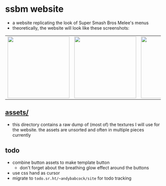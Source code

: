 # ssbm website

- a website replicating the look of Super Smash Bros Melee's menus
- theoretically, the website will look like these screenshots:

<table>
  <tr>
    <td><img width="200px" src="https://git.sr.ht/~andybabcock/ssbmWebsite/blob/master/assets/screenshots/titleScreen.webp"></img></td>
    <td><img width="200px" src="https://git.sr.ht/~andybabcock/ssbmWebsite/blob/master/assets/screenshots/mainMenu.webp"></img></td>
    <td><img width="200px" src="https://git.sr.ht/~andybabcock/ssbmWebsite/blob/master/assets/screenshots/specialMeleeMenu.webp"></img></td>
  </tr>
</table>

## [assets/](./assets/)

- this directory contains a raw dump of (most of) the textures I will use for the website. the assets are unsorted and often in multiple pieces currently

## todo

- combine button assets to make template button
  - don't forget about the breathing glow effect around the buttons
- use css hand as cursor
- migrate to `todo.sr.ht/~andybabcock/site` for todo tracking
